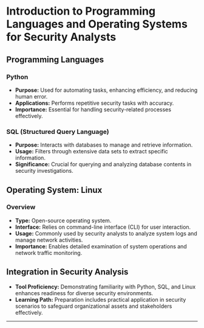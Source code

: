 # Introduction to Programming Languages and Operating Systems for Security Analysts

## Programming Languages

### Python
- **Purpose:** Used for automating tasks, enhancing efficiency, and reducing human error.
- **Applications:** Performs repetitive security tasks with accuracy.
- **Importance:** Essential for handling security-related processes effectively.

### SQL (Structured Query Language)
- **Purpose:** Interacts with databases to manage and retrieve information.
- **Usage:** Filters through extensive data sets to extract specific information.
- **Significance:** Crucial for querying and analyzing database contents in security investigations.

## Operating System: Linux

### Overview
- **Type:** Open-source operating system.
- **Interface:** Relies on command-line interface (CLI) for user interaction.
- **Usage:** Commonly used by security analysts to analyze system logs and manage network activities.
- **Importance:** Enables detailed examination of system operations and network traffic monitoring.

## Integration in Security Analysis

- **Tool Proficiency:** Demonstrating familiarity with Python, SQL, and Linux enhances readiness for diverse security environments.
- **Learning Path:** Preparation includes practical application in security scenarios to safeguard organizational assets and stakeholders effectively.

---
